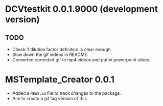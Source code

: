 # DCVtestkit 0.0.1.9000 (development version)

## TODO

* Check if dilution factor definition is clear enough
* Slow down the gif videos in README.
* Converted corrected gif to mp4 videos and put in powerpoint slides.

# MSTemplate_Creator 0.0.1

* Added a `NEWS.md` file to track changes to the package.
* Aim to create a git tag version of this
